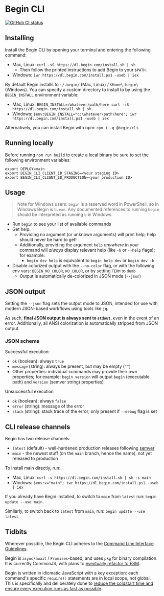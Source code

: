 # Begin CLI

[![GitHub CI status](https://github.com/beginner-corp/cli/workflows/Node%20CI/badge.svg)](https://github.com/beginner-corp/cli/actions?query=workflow%3A%22Node+CI%22)


## Installing

Install the Begin CLI by opening your terminal and entering the following command:

- Mac, Linux: `curl -sS https://dl.begin.com/install.sh | sh`
  - Then follow the printed instructions to add Begin to your `$PATH`.
- Windows: `iwr https://dl.begin.com/install.ps1 -useb | iex`

By default Begin installs to `~/.begin/` (Mac, Linux) / `$Home\.begin\` (Windows). You can specify a custom directory to install to by using the `BEGIN_INSTALL` environment variable:

- Mac, Linux: `BEGIN_INSTALL=/whatever/path/here curl -sS https://dl.begin.com/install.sh | sh`
- Windows: `$env:BEGIN_INSTALL="c:\whatever\path\here"; iwr https://dl.begin.com/install.ps1 -useb | iex`

Alternatively, you can install Begin with npm: `npm i -g @begin/cli`.

## Running locally

Before running `npm run build` to create a local binary be sure to set the following environment variables:

```
export DEPLOY=main
export BEGIN_CLI_CLIENT_ID_STAGING=<your staging ID>
export BEGIN_CLI_CLIENT_ID_PRODUCTION=<your production ID>
```

## Usage

> Note for Windows users: `begin` is a reserved word in PowerShell, so in Windows Begin is `b.exe`. Any documented references to running `begin` should be interpreted as running `b` in Windows.

- Run `begin` to see your list of available commands
- Get help:
  - Providing no argument (or unknown arguments) will print help; help should never be hard to get!
  - Additionally, providing the argument `help` *anywhere* in your command will *always* display relevant help (like `-h` or `--help` flags); for example:
    - `begin dev help` is equivalent to `begin help dev` or `begin dev -h`
- Disable colorized output with the `--no-color` flag, or with the following env vars: `BEGIN_NO_COLOR`, `NO_COLOR`, or by setting `TERM` to `dumb`
  - Output is automatically de-colorized in JSON mode (`--json`)


## JSON output

Setting the `--json` flag sets the output mode to JSON, intended for use with modern JSON-based workflows using tools like `jq`.

As such, **final JSON output is always sent to `stdout`**, even in the event of an error. Additionally, all ANSI colorization is automatically stripped from JSON output.


### JSON schema

Successful execution:

- `ok` (boolean): always `true`
- `message` (string): always be present, but may be empty (`""`)
- Other properties: individual commands may provide their own properties; for example: `begin version` will output `begin` (executable path) and `version` (semver string) properties)

Unsuccessful execution

- `ok` (boolean): always `false`
- `error` (string): message of the error
- `stack` (string): stack trace of the error; only present if `--debug` flag is set


## CLI release channels

Begin has two release channels:

- `latest` (default) - well-hardened production releases following [semver](https://semver.org/)
- `main` - the newest stuff (on the `main` branch, hence the name), not yet released to production

To install main directly, run:
- Mac, Linux: `curl -s https://dl.begin.com/install.sh | sh -s main`
- Windows: `$env:v="main"; iwr https://dl.begin.com/install.ps1 -useb | iex`

If you already have Begin installed, to switch to `main` from `latest` run: `begin update --use main`.

Similarly, to switch back to `latest` from `main`, run: `begin update --use latest`.


## Tidbits

Wherever possible, the Begin CLI adheres to the [Command Line Interface Guidelines](https://clig.dev/).

Begin is `async/await` / `Promises`-based, and uses `pkg` for binary compilation. It is currently CommonJS, with plans to [eventually refactor to ESM](https://github.com/vercel/pkg/issues/1291).

Begin is written in idiomatic JavaScript with a key exception: each command's specific `require()` statements are in local scope, not global. This is specifically and deliberately done to [reduce the coldstart time and ensure every execution runs as fast as possible](https://github.com/beginner-corp/cli/discussions/4).
